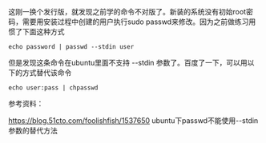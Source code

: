 这刚一换个发行版，就发现之前学的命令不对版了。新装的系统没有初始root密码，需要用安装过程中创建的用户执行sudo passwd来修改。因为之前做练习用惯了下面这种方式

```
echo password | passwd --stdin user
```

但是发现这条命令在ubuntu里面不支持 --stdin 参数了。百度了一下，可以用以下的方式替代该命令

```
echo user:pass | chpasswd
```

参考资料：

https://blog.51cto.com/foolishfish/1537650   ubuntu下passwd不能使用--stdin参数的替代方法
